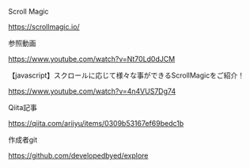 Scroll Magic

https://scrollmagic.io/

参照動画

https://www.youtube.com/watch?v=Nt70Ld0dJCM

【javascript】スクロールに応じて様々な事ができるScrollMagicをご紹介！

https://www.youtube.com/watch?v=4n4VUS7Dg74

Qiita記事

https://qiita.com/ariiyu/items/0309b53167ef69bedc1b

作成者git

https://github.com/developedbyed/explore